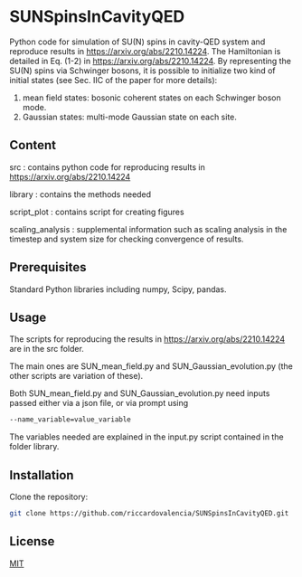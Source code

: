 # SUNSpinsInCavityQED

Python code for simulation of SU(N) spins in cavity-QED system and reproduce results in https://arxiv.org/abs/2210.14224.
The Hamiltonian is detailed in Eq. (1-2) in https://arxiv.org/abs/2210.14224.
By representing the SU(N) spins via Schwinger bosons, it is possible to initialize two kind of initial states (see Sec. IIC of the paper for more details):
1) mean field states: bosonic coherent states on each Schwinger boson mode.
2) Gaussian states: multi-mode Gaussian state on each site.

## Content
src : contains python code for reproducing results in https://arxiv.org/abs/2210.14224

library : contains the methods needed

script_plot : contains script for creating figures 

scaling_analysis : supplemental information such as scaling analysis in the timestep and system size for checking convergence of results.

## Prerequisites

Standard Python libraries including numpy, Scipy, pandas.

## Usage
The scripts for reproducing the results in https://arxiv.org/abs/2210.14224 are in the src folder.

The main ones are SUN_mean_field.py and SUN_Gaussian_evolution.py (the other scripts are variation of these).

Both SUN_mean_field.py and SUN_Gaussian_evolution.py need inputs passed either via a json file, or via prompt using 
```bash
--name_variable=value_variable
```
The variables needed are explained in the input.py script contained in the folder library.

## Installation

Clone the repository:
```bash
git clone https://github.com/riccardovalencia/SUNSpinsInCavityQED.git
```

## License

[MIT](https://choosealicense.com/licenses/mit/)
